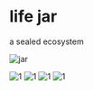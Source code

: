 <meta charset="utf-8"/>

# life jar

a sealed ecosystem

![jar](https://static.boredpanda.com/blog/wp-content/uploads/2014/04/sealed-bottle-garden-david-latimer-1.jpg)

![1](https://upload.wikimedia.org/wikipedia/commons/thumb/d/dd/FoodWebSimple.jpg/721px-FoodWebSimple.jpg)
![1](https://upload.wikimedia.org/wikipedia/commons/thumb/c/cb/ConsumerWikiPDiag.svg/800px-ConsumerWikiPDiag.svg.png)
![1](https://upload.wikimedia.org/wikipedia/commons/3/3a/Ecological_Pyramid.svg)
![1](https://upload.wikimedia.org/wikipedia/commons/5/55/Microbial_Loop.jpg)


